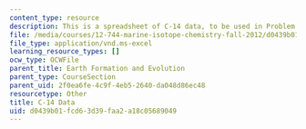 ```yaml
---
content_type: resource
description: This is a spreadsheet of C-14 data, to be used in Problem Set 2.
file: /media/courses/12-744-marine-isotope-chemistry-fall-2012/d0439b01fcd63d39faa2a18c05689049_14C_Production.xls
file_type: application/vnd.ms-excel
learning_resource_types: []
ocw_type: OCWFile
parent_title: Earth Formation and Evolution
parent_type: CourseSection
parent_uid: 2f0ea6fe-4c9f-4eb5-2640-da048d86ec48
resourcetype: Other
title: C-14 Data
uid: d0439b01-fcd6-3d39-faa2-a18c05689049
---
```

